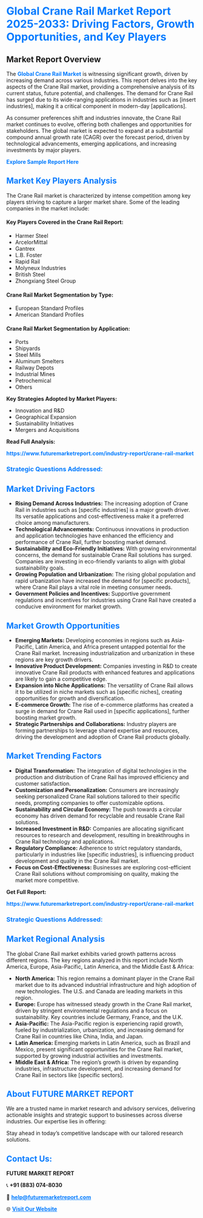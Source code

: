 <h1 style="color: #007BFF;">Global Crane Rail Market Report 2025-2033: Driving Factors, Growth Opportunities, and Key Players</h1>

<section id="overview">
<h2>Market Report Overview</h2>
<p>The <a href="https://www.futuremarketreport.com/industry-report/crane-rail-market" style="color: #007BFF; text-decoration: none;"><strong>Global Crane Rail Market</strong></a> is witnessing significant growth, driven by increasing demand across various industries. This report delves into the key aspects of the Crane Rail market, providing a comprehensive analysis of its current status, future potential, and challenges. The demand for Crane Rail has surged due to its wide-ranging applications in industries such as [insert industries], making it a critical component in modern-day [applications].</p>
<p>As consumer preferences shift and industries innovate, the Crane Rail market continues to evolve, offering both challenges and opportunities for stakeholders. The global market is expected to expand at a substantial compound annual growth rate (CAGR) over the forecast period, driven by technological advancements, emerging applications, and increasing investments by major players.</p>
</section>

<section id="overview">
<p><a href="https://www.futuremarketreport.com/request-sample/reportId=83900" style="color: #007BFF; text-decoration: none;"><strong>Explore Sample Report Here</strong></a></p>
</section>

<section id="key-players">
<h2 style="color: #007BFF;">Market Key Players Analysis</h2>
<p>The Crane Rail market is characterized by intense competition among key players striving to capture a larger market share. Some of the leading companies in the market include:</p>
<h4>Key Players Covered in the Crane Rail Report:</h4>
<ul><li>Harmer Steel</li><li>ArcelorMittal</li><li>Gantrex</li><li>L.B. Foster</li><li>Rapid Rail</li><li>Molyneux Industries</li><li>British Steel</li><li>Zhongxiang Steel Group</li></ul>
<h4>Crane Rail Market Segmentation by Type:</h4>
<ul><li>European Standard Profiles</li><li>American Standard Profiles</li></ul>

<h4>Crane Rail Market Segmentation by Application:</h4>
<ul><li>Ports</li><li>Shipyards</li><li>Steel Mills</li><li>Aluminum Smelters</li><li>Railway Depots</li><li>Industrial Mines</li><li>Petrochemical</li><li>Others</li></ul>
<p><strong>Key Strategies Adopted by Market Players:</strong></p>
<ul>
<li>Innovation and R&D</li>
<li>Geographical Expansion</li>
<li>Sustainability Initiatives</li>
<li>Mergers and Acquisitions</li>
</ul>
</section>

<section>
<p><strong>Read Full Analysis: </strong></p><a href="https://www.futuremarketreport.com/industry-report/crane-rail-market" style="color: #007BFF; text-decoration: none;"><strong>https://www.futuremarketreport.com/industry-report/crane-rail-market</strong></a>
<h3 style="color: #007BFF;">Strategic Questions Addressed:</h3>
</section>

<section id="driving-factors">
<h2 style="color: #007BFF;">Market Driving Factors</h2>
<ul>
<li><strong>Rising Demand Across Industries:</strong> The increasing adoption of Crane Rail in industries such as [specific industries] is a major growth driver. Its versatile applications and cost-effectiveness make it a preferred choice among manufacturers.</li>
<li><strong>Technological Advancements:</strong> Continuous innovations in production and application technologies have enhanced the efficiency and performance of Crane Rail, further boosting market demand.</li>
<li><strong>Sustainability and Eco-Friendly Initiatives:</strong> With growing environmental concerns, the demand for sustainable Crane Rail solutions has surged. Companies are investing in eco-friendly variants to align with global sustainability goals.</li>
<li><strong>Growing Population and Urbanization:</strong> The rising global population and rapid urbanization have increased the demand for [specific products], where Crane Rail plays a vital role in meeting consumer needs.</li>
<li><strong>Government Policies and Incentives:</strong> Supportive government regulations and incentives for industries using Crane Rail have created a conducive environment for market growth.</li>
</ul>
</section>

<section id="growth-opportunities">
<h2 style="color: #007BFF;">Market Growth Opportunities</h2>
<ul>
<li><strong>Emerging Markets:</strong> Developing economies in regions such as Asia-Pacific, Latin America, and Africa present untapped potential for the Crane Rail market. Increasing industrialization and urbanization in these regions are key growth drivers.</li>
<li><strong>Innovative Product Development:</strong> Companies investing in R&D to create innovative Crane Rail products with enhanced features and applications are likely to gain a competitive edge.</li>
<li><strong>Expansion into Niche Applications:</strong> The versatility of Crane Rail allows it to be utilized in niche markets such as [specific niches], creating opportunities for growth and diversification.</li>
<li><strong>E-commerce Growth:</strong> The rise of e-commerce platforms has created a surge in demand for Crane Rail used in [specific applications], further boosting market growth.</li>
<li><strong>Strategic Partnerships and Collaborations:</strong> Industry players are forming partnerships to leverage shared expertise and resources, driving the development and adoption of Crane Rail products globally.</li>
</ul>
</section>

<section id="trending-factors">
<h2 style="color: #007BFF;">Market Trending Factors</h2>
<ul>
<li><strong>Digital Transformation:</strong> The integration of digital technologies in the production and distribution of Crane Rail has improved efficiency and customer satisfaction.</li>
<li><strong>Customization and Personalization:</strong> Consumers are increasingly seeking personalized Crane Rail solutions tailored to their specific needs, prompting companies to offer customizable options.</li>
<li><strong>Sustainability and Circular Economy:</strong> The push towards a circular economy has driven demand for recyclable and reusable Crane Rail solutions.</li>
<li><strong>Increased Investment in R&D:</strong> Companies are allocating significant resources to research and development, resulting in breakthroughs in Crane Rail technology and applications.</li>
<li><strong>Regulatory Compliance:</strong> Adherence to strict regulatory standards, particularly in industries like [specific industries], is influencing product development and quality in the Crane Rail market.</li>
<li><strong>Focus on Cost-Effectiveness:</strong> Businesses are exploring cost-efficient Crane Rail solutions without compromising on quality, making the market more competitive.</li>
</ul>
</section>

<section>
<p><strong>Get Full Report: </strong></p><a href="https://www.futuremarketreport.com/industry-report/crane-rail-market" style="color: #007BFF; text-decoration: none;"><strong>https://www.futuremarketreport.com/industry-report/crane-rail-market</strong></a>
<h3 style="color: #007BFF;">Strategic Questions Addressed:</h3>
</section>


<section id="regional-analysis">
<h2 style="color: #007BFF;">Market Regional Analysis</h2>
<p>The global Crane Rail market exhibits varied growth patterns across different regions. The key regions analyzed in this report include North America, Europe, Asia-Pacific, Latin America, and the Middle East & Africa:</p>
<ul>
<li><strong>North America:</strong> This region remains a dominant player in the Crane Rail market due to its advanced industrial infrastructure and high adoption of new technologies. The U.S. and Canada are leading markets in this region.</li>
<li><strong>Europe:</strong> Europe has witnessed steady growth in the Crane Rail market, driven by stringent environmental regulations and a focus on sustainability. Key countries include Germany, France, and the U.K.</li>
<li><strong>Asia-Pacific:</strong> The Asia-Pacific region is experiencing rapid growth, fueled by industrialization, urbanization, and increasing demand for Crane Rail in countries like China, India, and Japan.</li>
<li><strong>Latin America:</strong> Emerging markets in Latin America, such as Brazil and Mexico, present significant opportunities for the Crane Rail market, supported by growing industrial activities and investments.</li>
<li><strong>Middle East & Africa:</strong> The region’s growth is driven by expanding industries, infrastructure development, and increasing demand for Crane Rail in sectors like [specific sectors].</li>
</ul>
</section>

<footer>
<h2 style="color: #007BFF;">About FUTURE MARKET REPORT</h2>
<p>We are a trusted name in market research and advisory services, delivering actionable insights and strategic support to businesses across diverse industries. Our expertise lies in offering:</p>

<p>Stay ahead in today’s competitive landscape with our tailored research solutions.</p>

<h2 style="color: #007BFF;">Contact Us:</h2>
<p><strong>FUTURE MARKET REPORT</strong></p>
<p>📞 <strong>+91 (883) 074-8030</strong></p>
<p>📧 <strong><a href="mailto:help@futuremarketreport.com" style="color: #007BFF;">help@futuremarketreport.com</a></strong></p>
<p>🌐 <strong><a href="https://www.futuremarketreport.com/" style="color: #007BFF;">Visit Our Website</a></strong></p>
</footer>